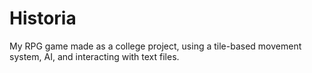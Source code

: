 # Historia
My RPG game made as a college project, using a tile-based movement system, AI, and interacting with text files.
